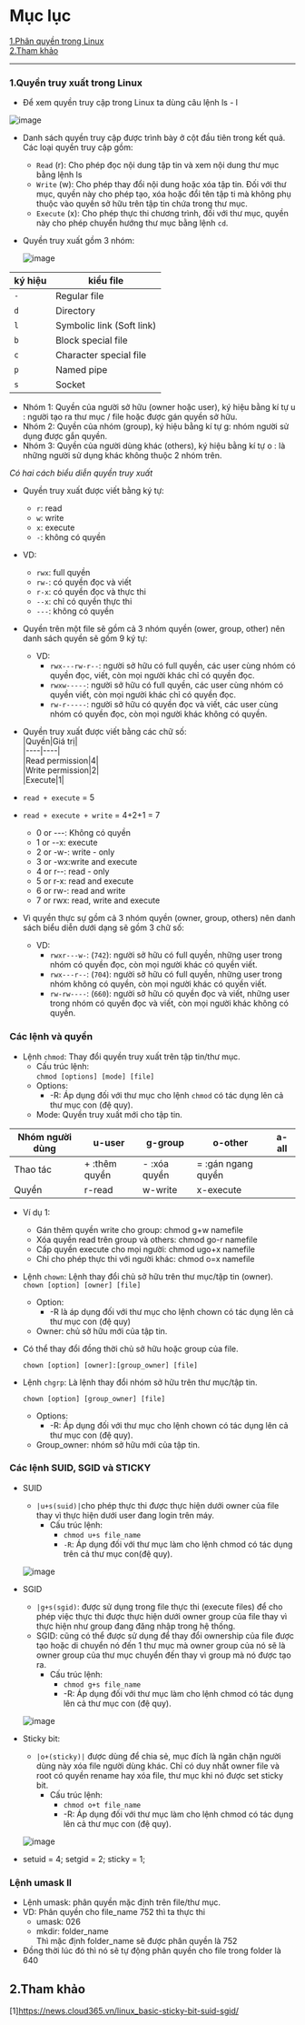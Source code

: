 # Mục lục    
   [1.Phân quyền trong Linux](#1)   
   [2.Tham khảo](#2)   
 
---- 

<a name ='1'></a> 
### 1.Quyền truy xuất trong Linux  
- Để xem quyền truy cập trong Linux ta dùng câu lệnh ls - l   

![image](image/1.4.png)

- Danh sách quyền truy cập được trình bày ở cột đầu tiên trong kết quả. Các loại quyền truy cập gồm:   
    - `Read` (r): Cho phép đọc nội dung tập tin và xem nội dung thư mục bằng lệnh ls  
    - `Write` (w): Cho phép thay đổi nội dung hoặc xóa tập tin. Đối với thư mục, quyền này cho phép tạo, xóa hoặc đổi tên tập ti mà không phụ thuộc vào quyền sở hữu trên tập tin chứa trong thư mục.   
    - `Execute` (x): Cho phép thực thi chương trình, đối với thư mục, quyền này cho phép chuyển hướng thư mục bằng lệnh `cd`.   

- Quyền truy xuất gồm 3 nhóm:   
   
   ![image](image/1.1.png)   

|ký hiệu|kiểu file|  
|----|----|   
|`-`| Regular file|  
|`d`|Directory|  
|`l`|Symbolic link (Soft link)|  
|`b`|Block special file|   
|`c`|Character special file|   
|`p`|Named pipe|  
|`s`|Socket|     

   - Nhóm 1: Quyền của người sở hữu (owner hoặc user), ký hiệu bằng kí tự u : người tạo ra thư mục / file hoặc được gán quyền sở hữu.   
   - Nhóm 2: Quyền của nhóm (group), ký hiệu bằng kí tự g: nhóm người sử dụng được gắn quyền.   
   - Nhóm 3: Quyền của người dùng khác (others), ký hiệu bằng kí tự o : là những người sử dụng khác không thuộc 2 nhóm trên.     

*Có hai cách biểu diễn quyền truy xuất*   
- Quyền truy xuất được viết bằng ký tự:   
   - `r`: read   
   - `w`: write  
   - `x`: execute  
   - `-`: không có quyền   
- VD:   
   - `rwx`: full quyền  
   - `rw-`: có quyền đọc và viết   
   - `r-x`: có quyền đọc và thực thi  
   - `--x`: chỉ có quyền thực thi   
   - `---`: không có quyền    
- Quyền trên một file sẽ gồm cả 3 nhóm quyền (ower, group, other) nên danh sách quyền sẽ gồm 9 ký tự:   
   - VD:  
      - `rwx---rw-r--`: người sở hữu có full quyền, các user cùng nhóm có quyền đọc, viết, còn mọi người khác  chỉ có quyền đọc.  
      - `rwxw-----`: người sở hữu có full quyền, các user cùng nhóm có quyền viết, còn mọi người khác chỉ có quyền đọc.   
      - `rw-r-----`: người sở hữu có quyền đọc và viết, các user cùng nhóm có quyền đọc, còn mọi người khác không có quyền.   

- Quyền truy xuất được viết bằng các chữ số:   
|Quyền|Giá trị|   
|----|----|   
|Read permission|4|  
|Write permission|2|   
|Execute|1|   

- `read + execute` = 5   
- `read + execute + write` = 4+2+1 = 7    

   - 0 or ---: Không có quyền   
   - 1 or --x: execute   
   - 2 or -w-: write - only  
   - 3 or -wx:write and execute   
   - 4 or r--: read - only  
   - 5 or r-x: read and execute   
   - 6 or rw-: read and write   
   - 7 or rwx: read, write and execute   

- Vì quyền thực sự gồm cả 3 nhóm quyền (owner, group, others) nên danh sách biểu diễn dưới dạng sẽ gồm 3 chữ số:   
   - VD:  
       - `rwxr---w-`: (`742`): người sở hữu có full quyền, những user trong nhóm có quyền đọc, còn mọi người khác có quyền viết.    
       - `rwx---r--`: (`704`): người sở hữu có full quyền, những user trong nhóm không có quyền, còn mọi người khác có quyền viết.   
       - `rw-rw----`: (`660`): người sở hữu có quyền đọc và viết, những user trong nhóm có quyền đọc và viết, còn mọi người khác không có quyền.   
### Các lệnh và quyền   

- Lệnh `chmod`: Thay đổi quyền truy xuất trên tập tin/thư mục.   
    - Cấu trúc lệnh:  
    `chmod [options] [mode] [file]`    
    - Options:  
       - -R: Áp dụng đối với thư mục cho lệnh `chmod` có tác dụng lên cả thư mục con (đệ quy).   
   - Mode: Quyền truy xuất mới cho tập tin.    

|Nhóm người dùng|u-user|g-group|o-other|a-all|    
|----|----|----|----|----|
|Thao tác|+ :thêm quyền|- :xóa quyền|= :gán ngang quyền|      
|Quyền|r-read|w-write|x-execute|          

- Ví dụ 1:
  - Gán thêm quyền write cho group: chmod g+w namefile   
  - Xóa quyền read trên group và others: chmod go-r namefile   
  - Cấp quyền execute cho mọi người: chmod ugo+x namefile    
  - Chỉ cho phép thực thi với người khác: chmod o=x namefile      
   
- Lệnh `chown`: Lệnh thay đổi chủ sở hữu trên thư mục/tập tin (owner).  
   `chown [option] [owner] [file]`   
   - Option:  
       - -R là áp dụng đối với thư mục cho lệnh chown có tác dụng lên cả thư mục con (đệ quy)   
   - Owner: chủ sở hữu mới của tập tin.   

- Có thể thay đổi đồng thời chủ sở hữu hoặc group của file.   

   `chown [option] [owner]:[group_owner] [file]`

- Lệnh `chgrp`: Là lệnh thay đổi nhóm sở hữu trên thư mục/tập tin.    

    `chown [option] [group_owner] [file]`     
    - Options:   
      - -R: Áp dụng đối với thư mục cho lệnh chown có tác dụng lên cả thư mục con (đệ quy).   
   - Group_owner: nhóm sở hữu mới của tập tin.
### Các lệnh SUID, SGID và STICKY    
- SUID
    - `|u+s(suid)|`cho phép thực thi được thực hiện dưới owner của file thay vì thực hiện dưới user đang login trên máy.
       - Cấu trúc lệnh:   
          - `chmod u+s file_name`    
          - `-R`: Áp dụng đối với thư mục làm cho lệnh chmod có tác dụng trên cả thư mục con(đệ quy).

    ![image](image/2.1.png)  

- SGID
    - `|g+s(sgid)`: được sử dụng trong file thực thi (execute files) để cho phép việc thực thi được thực hiện dưới owner group của file thay vì thực hiện như group đang đăng nhập trong hệ thống.  
    - SGID: cũng có thể được sử dụng để thay đổi ownership của file được tạo hoặc di chuyển nó đến 1 thư mục mà owner group của nó sẽ là owner group của thư mục chuyển đến thay vì group mà nó được tạo ra.
       - Cấu trúc lệnh:  
          - `chmod g+s file_name`   
          - -R: Áp dụng đối với thư mục làm cho lệnh chmod có tác dụng lên cả thư mục con (đệ quy).   

    ![image](image/2.2.png) 

- Sticky bit:    
    - `|o+(sticky)|` được dùng để chia sẻ, mục đích là ngăn chặn người dùng này xóa file người dùng khác. Chỉ có duy nhất owner file và root có quyền rename hay xóa file, thư mục khi nó được set sticky bit.     
       - Cấu trúc lệnh:    
          - `chmod o+t file_name`   
          - -R: Áp dụng đối với thư mục làm cho lệnh chmod có tác dụng lên cả thư mục con (đệ quy).  

    ![image](image/2.3.png) 
- setuid = 4; setgid = 2; sticky = 1;
### Lệnh umask ll


- Lệnh umask: phân quyền mặc định trên file/thư mục.    
- VD: Phân quyền cho file_name 752 thì ta thực thi    
    - umask: 026    
    - mkdir:  folder_name       
Thì mặc định folder_name sẽ được phân quyền là 752     
- Đồng thời lúc đó thì nó sẽ tự động phân quyền cho file trong folder là 640   

<a name ='2'></a>
## 2.Tham khảo
[1]https://news.cloud365.vn/linux_basic-sticky-bit-suid-sgid/   
